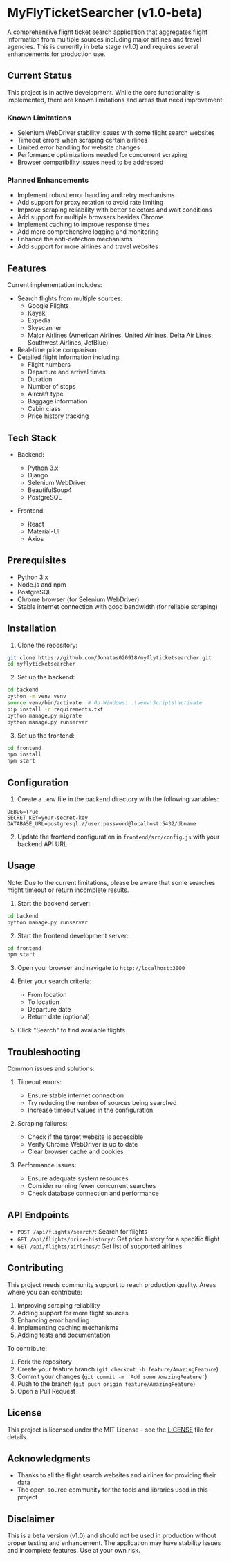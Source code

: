# MyFlyTicketSearcher (v1.0-beta)

A comprehensive flight ticket search application that aggregates flight information from multiple sources including major airlines and travel agencies. This is currently in beta stage (v1.0) and requires several enhancements for production use.

## Current Status

This project is in active development. While the core functionality is implemented, there are known limitations and areas that need improvement:

### Known Limitations
- Selenium WebDriver stability issues with some flight search websites
- Timeout errors when scraping certain airlines
- Limited error handling for website changes
- Performance optimizations needed for concurrent scraping
- Browser compatibility issues need to be addressed

### Planned Enhancements
- Implement robust error handling and retry mechanisms
- Add support for proxy rotation to avoid rate limiting
- Improve scraping reliability with better selectors and wait conditions
- Add support for multiple browsers besides Chrome
- Implement caching to improve response times
- Add more comprehensive logging and monitoring
- Enhance the anti-detection mechanisms
- Add support for more airlines and travel websites

## Features

Current implementation includes:
- Search flights from multiple sources:
  - Google Flights
  - Kayak
  - Expedia
  - Skyscanner
  - Major Airlines (American Airlines, United Airlines, Delta Air Lines, Southwest Airlines, JetBlue)
- Real-time price comparison
- Detailed flight information including:
  - Flight numbers
  - Departure and arrival times
  - Duration
  - Number of stops
  - Aircraft type
  - Baggage information
  - Cabin class
  - Price history tracking

## Tech Stack

- Backend:
  - Python 3.x
  - Django
  - Selenium WebDriver
  - BeautifulSoup4
  - PostgreSQL

- Frontend:
  - React
  - Material-UI
  - Axios

## Prerequisites

- Python 3.x
- Node.js and npm
- PostgreSQL
- Chrome browser (for Selenium WebDriver)
- Stable internet connection with good bandwidth (for reliable scraping)

## Installation

1. Clone the repository:
```bash
git clone https://github.com/Jonatas020918/myflyticketsearcher.git
cd myflyticketsearcher
```

2. Set up the backend:
```bash
cd backend
python -m venv venv
source venv/bin/activate  # On Windows: .\venv\Scripts\activate
pip install -r requirements.txt
python manage.py migrate
python manage.py runserver
```

3. Set up the frontend:
```bash
cd frontend
npm install
npm start
```

## Configuration

1. Create a `.env` file in the backend directory with the following variables:
```
DEBUG=True
SECRET_KEY=your-secret-key
DATABASE_URL=postgresql://user:password@localhost:5432/dbname
```

2. Update the frontend configuration in `frontend/src/config.js` with your backend API URL.

## Usage

Note: Due to the current limitations, please be aware that some searches might timeout or return incomplete results.

1. Start the backend server:
```bash
cd backend
python manage.py runserver
```

2. Start the frontend development server:
```bash
cd frontend
npm start
```

3. Open your browser and navigate to `http://localhost:3000`

4. Enter your search criteria:
   - From location
   - To location
   - Departure date
   - Return date (optional)

5. Click "Search" to find available flights

## Troubleshooting

Common issues and solutions:
1. Timeout errors:
   - Ensure stable internet connection
   - Try reducing the number of sources being searched
   - Increase timeout values in the configuration

2. Scraping failures:
   - Check if the target website is accessible
   - Verify Chrome WebDriver is up to date
   - Clear browser cache and cookies

3. Performance issues:
   - Ensure adequate system resources
   - Consider running fewer concurrent searches
   - Check database connection and performance

## API Endpoints

- `POST /api/flights/search/`: Search for flights
- `GET /api/flights/price-history/`: Get price history for a specific flight
- `GET /api/flights/airlines/`: Get list of supported airlines

## Contributing

This project needs community support to reach production quality. Areas where you can contribute:
1. Improving scraping reliability
2. Adding support for more flight sources
3. Enhancing error handling
4. Implementing caching mechanisms
5. Adding tests and documentation

To contribute:
1. Fork the repository
2. Create your feature branch (`git checkout -b feature/AmazingFeature`)
3. Commit your changes (`git commit -m 'Add some AmazingFeature'`)
4. Push to the branch (`git push origin feature/AmazingFeature`)
5. Open a Pull Request

## License

This project is licensed under the MIT License - see the [LICENSE](LICENSE) file for details.

## Acknowledgments

- Thanks to all the flight search websites and airlines for providing their data
- The open-source community for the tools and libraries used in this project

## Disclaimer

This is a beta version (v1.0) and should not be used in production without proper testing and enhancement. The application may have stability issues and incomplete features. Use at your own risk. 